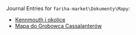 Journal Entries for `fariha-market\Dokumenty\Mapy`:
- [Kennmouth i okolice](Kennmouth%20i%20okolice.md)
- [Mapa do Grobowca Cassalanterów](Mapa%20do%20Grobowca%20Cassalanter%C3%B3w.md)
